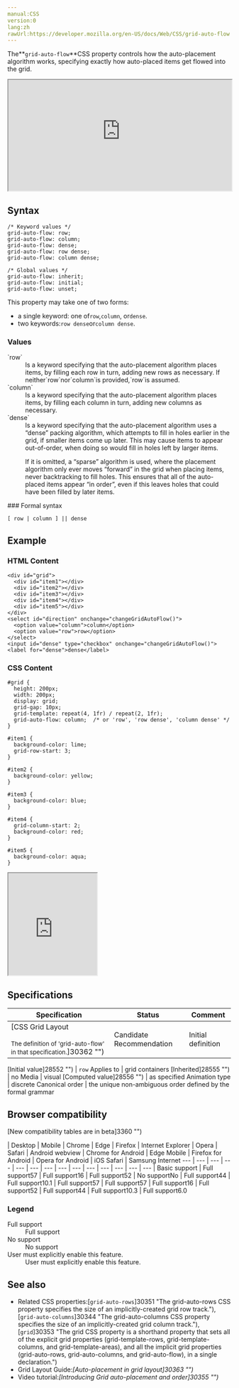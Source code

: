 ```yaml
---
manual:CSS
version:0
lang:zh
rawUrl:https://developer.mozilla.org/en-US/docs/Web/CSS/grid-auto-flow
---
```






The**`grid-auto-flow`**CSS property controls how the auto-placement algorithm works, specifying exactly how auto-placed items get flowed into the grid.

<iframe src='https://interactive-examples.mdn.mozilla.net/pages/css/grid-auto-flow.html' width='100%' height='250'></iframe>

## Syntax<a name="Syntax"></a>

```
/* Keyword values */
grid-auto-flow: row;
grid-auto-flow: column;
grid-auto-flow: dense;
grid-auto-flow: row dense;
grid-auto-flow: column dense;

/* Global values */
grid-auto-flow: inherit;
grid-auto-flow: initial;
grid-auto-flow: unset;
```


This property may take one of two forms:


* a single keyword: one of`row`,`column`, or`dense`.
* two keywords:`row dense`or`column dense`.

### Values<a name="Values"></a>
<dl><dt id=''>`row`</dt><dd>Is a keyword specifying that the auto-placement algorithm places items, by filling each row in turn, adding new rows as necessary. If neither`row`nor`column`is provided,`row`is assumed.</dd><dt id=''>`column`</dt><dd>Is a keyword specifying that the auto-placement algorithm places items, by filling each column in turn, adding new columns as necessary.</dd><dt id=''>`dense`</dt><dd>Is a keyword specifying that the auto-placement algorithm uses a “dense” packing algorithm, which attempts to fill in holes earlier in the grid, if smaller items come up later. This may cause items to appear out-of-order, when doing so would fill in holes left by larger items.</dd><dd>

If it is omitted, a “sparse” algorithm is used, where the placement algorithm only ever moves “forward” in the grid when placing items, never backtracking to fill holes. This ensures that all of the auto-placed items appear “in order”, even if this leaves holes that could have been filled by later items.

</dd></dl>
### Formal syntax<a name="Formal_syntax"></a>

```
[ row | column ] || dense
```

## Example<a name="Example"></a>

### HTML Content<a name="HTML_Content"></a>

```
<div id="grid">
  <div id="item1"></div>
  <div id="item2"></div>
  <div id="item3"></div>
  <div id="item4"></div>
  <div id="item5"></div>
</div>
<select id="direction" onchange="changeGridAutoFlow()">
  <option value="column">column</option>
  <option value="row">row</option>
</select>
<input id="dense" type="checkbox" onchange="changeGridAutoFlow()">
<label for="dense">dense</label>
```

### CSS Content<a name="CSS_Content"></a>

```
#grid {
  height: 200px;
  width: 200px;
  display: grid;
  grid-gap: 10px;
  grid-template: repeat(4, 1fr) / repeat(2, 1fr);
  grid-auto-flow: column;  /* or 'row', 'row dense', 'column dense' */
}

#item1 {
  background-color: lime;
  grid-row-start: 3;
}

#item2 {
  background-color: yellow;
}

#item3 {
  background-color: blue;
}

#item4 {
  grid-column-start: 2;
  background-color: red;
}

#item5 {
  background-color: aqua;
} 

```


<iframe src='https://mdn.mozillademos.org/en-US/docs/Web/CSS/grid-auto-flow$samples/Example?revision=1359662' width='200px' height='230px'></iframe>



## Specifications<a name="Specifications"></a>

Specification | Status | Comment 
 ---  |  ---  |  ---  | 
[CSS Grid Layout<br></br><small>The definition of &#39;grid-auto-flow&#39; in that specification.</small>]30362 "") | Candidate Recommendation | Initial definition 


[Initial value]28552 "") | `row` 
Applies to | grid containers 
[Inherited]28555 "") | no 
Media | visual 
[Computed value]28556 "") | as specified 
Animation type | discrete 
Canonical order | the unique non-ambiguous order defined by the formal grammar 


## Browser compatibility<a name="Browser_compatibility"></a>
[New compatibility tables are in beta<i></i>]3360 "")

 | <abbr>Desktop<i></i></abbr> | <abbr>Mobile<i></i></abbr> 
 | <abbr>Chrome<i></i></abbr> | <abbr>Edge<i></i></abbr> | <abbr>Firefox<i></i></abbr> | <abbr>Internet Explorer<i></i></abbr> | <abbr>Opera<i></i></abbr> | <abbr>Safari<i></i></abbr> | <abbr>Android webview<i></i></abbr> | <abbr>Chrome for Android<i></i></abbr> | <abbr>Edge Mobile<i></i></abbr> | <abbr>Firefox for Android<i></i></abbr> | <abbr>Opera for Android<i></i></abbr> | <abbr>iOS Safari<i></i></abbr> | <abbr>Samsung Internet<i></i></abbr> 
 ---  |  ---  |  ---  |  ---  |  ---  |  ---  |  ---  |  ---  |  ---  |  ---  |  ---  |  ---  |  ---  |  ---  | 
Basic support | <abbr>Full support</abbr>57 | <abbr>Full support</abbr>16 | <abbr>Full support</abbr>52 | <abbr>No support</abbr>No | <abbr>Full support</abbr>44 | <abbr>Full support</abbr>10.1 | <abbr>Full support</abbr>57 | <abbr>Full support</abbr>57 | <abbr>Full support</abbr>16 | <abbr>Full support</abbr>52 | <abbr>Full support</abbr>44 | <abbr>Full support</abbr>10.3 | <abbr>Full support</abbr>6.0 


### Legend<a name="Legend"></a>
<dl><dt id=''><abbr>Full support</abbr></dt><dd>Full support</dd><dt id=''><abbr>No support</abbr></dt><dd>No support</dd><dt id=''><abbr>User must explicitly enable this feature.<i></i></abbr></dt><dd>User must explicitly enable this feature.</dd></dl>

## See also<a name="See_also"></a>

* Related CSS properties:[`grid-auto-rows`]30351 "The grid-auto-rows CSS property specifies the size of an implicitly-created grid row track."),[`grid-auto-columns`]30344 "The grid-auto-columns CSS property specifies the size of an implicitly-created grid column track."),[`grid`]30353 "The grid CSS property is a shorthand property that sets all of the explicit grid properties (grid-template-rows, grid-template-columns, and grid-template-areas), and all the implicit grid properties (grid-auto-rows, grid-auto-columns, and grid-auto-flow), in a single declaration.")
* Grid Layout Guide:*[Auto-placement in grid layout]30363 "")*
* Video tutorial:*[Introducing Grid auto-placement and order]30355 "")*



